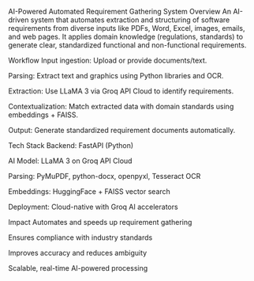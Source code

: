 AI-Powered Automated Requirement Gathering System
Overview
An AI-driven system that automates extraction and structuring of software requirements from diverse inputs like PDFs, Word, Excel, images, emails, and web pages. It applies domain knowledge (regulations, standards) to generate clear, standardized functional and non-functional requirements.

Workflow
Input ingestion: Upload or provide documents/text.

Parsing: Extract text and graphics using Python libraries and OCR.

Extraction: Use LLaMA 3 via Groq API Cloud to identify requirements.

Contextualization: Match extracted data with domain standards using embeddings + FAISS.

Output: Generate standardized requirement documents automatically.

Tech Stack
Backend: FastAPI (Python)

AI Model: LLaMA 3 on Groq API Cloud

Parsing: PyMuPDF, python-docx, openpyxl, Tesseract OCR

Embeddings: HuggingFace + FAISS vector search

Deployment: Cloud-native with Groq AI accelerators

Impact
Automates and speeds up requirement gathering

Ensures compliance with industry standards

Improves accuracy and reduces ambiguity

Scalable, real-time AI-powered processing


